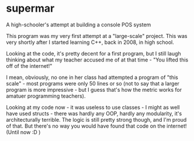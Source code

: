 # supermar
A high-schooler's attempt at building a console POS system

This program was my very first attempt at a "large-scale" project. This was very shortly after I started learning C++, back in 2008, in high school.

Looking at the code, it's pretty decent for a first program, but I still laugh thinking about what my teacher accused me of at that time - "You lifted this off of the internet!"

I mean, obviously, no one in her class had attempted a program of "this scale" - most programs were only 50 lines or so (not to say that a larger program is more impressive - but I guess that's how the metric works for amatuer programming teachers).

Looking at my code now - it was useless to use classes - I might as well have used structs - there was hardly any OOP, hardly any modularity, it's architecturally terrible. The logic is still pretty strong though, and I'm proud of that. But there's no way you would have found that code on the internet! (Until now :D )
